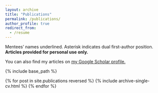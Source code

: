 ```yaml
---
layout: archive
title: "Publications"
permalink: /publications/
author_profile: true
redirect_from:
  - /resume
---
```


Mentees’ names underlined. Asterisk indicates dual first-author position.
**Articles provided for personal use only.**

You can also find my articles on <u><a href="https://scholar.google.com/citations?user=YRWfuEIAAAAJ&hl=en&oi=sra">my Google Scholar profile</a>.</u>

{% include base_path %}

{% for post in site.publications reversed %}
  {% include archive-single-cv.html %}
{% endfor %}
